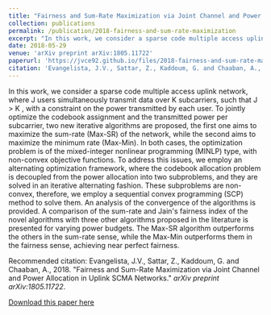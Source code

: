 ```yaml
---
title: "Fairness and Sum-Rate Maximization via Joint Channel and Power Allocation in Uplink SCMA Networks"
collection: publications
permalink: /publication/2018-fairness-and-sum-rate-maximization
excerpt: "In this work, we consider a sparse code multiple access uplink network, where J users simultaneously transmit data over K subcarriers, such that J > K , with a constraint on the power transmitted by each user. To jointly optimize the codebook assignment and the transmitted power per subcarrier, two new iterative algorithms are proposed, the first one aims to maximize the sum-rate (Max-SR) of the network, while the second aims to maximize the minimum rate (Max-Min). In both cases, the optimization problem is of the mixed-integer nonlinear programming (MINLP) type, with non-convex objective functions. To address this issues, we employ an alternating optimization framework, where the codebook allocation problem is decoupled from the power allocation into two subproblems, and they are solved in an iterative alternating fashion. These subproblems are non-convex, therefore, we employ a sequential convex programming (SCP) method to solve them. An analysis of the convergence of the algorithms is provided. A comparison of the sum-rate and Jain's fairness index of the novel algorithms with three other algorithms proposed in the literature is presented for varying power budgets. The Max-SR algorithm outperforms the others in the sum-rate sense, while the Max-Min outperforms them in the fairness sense, achieving near perfect fairness."
date: 2018-05-29
venue: 'arXiv preprint arXiv:1805.11722'
paperurl: 'https://jvce92.github.io/files/2018-fairness-and-sum-rate-maximization.pdf'
citation: 'Evangelista, J.V., Sattar, Z., Kaddoum, G. and Chaaban, A., 2018. &quot;Fairness and Sum-Rate Maximization via Joint Channel and Power Allocation in Uplink SCMA Networks.&quot; <i>arXiv preprint arXiv:1805.11722</i>.'
---
```


In this work, we consider a sparse code multiple access uplink network, where J users simultaneously transmit data over K subcarriers, such that J > K , with a constraint on the power transmitted by each user. To jointly optimize the codebook assignment and the transmitted power per subcarrier, two new iterative algorithms are proposed, the first one aims to maximize the sum-rate (Max-SR) of the network, while the second aims to maximize the minimum rate (Max-Min). In both cases, the optimization problem is of the mixed-integer nonlinear programming (MINLP) type, with non-convex objective functions. To address this issues, we employ an alternating optimization framework, where the codebook allocation problem is decoupled from the power allocation into two subproblems, and they are solved in an iterative alternating fashion. These subproblems are non-convex, therefore, we employ a sequential convex programming (SCP) method to solve them. An analysis of the convergence of the algorithms is provided. A comparison of the sum-rate and Jain's fairness index of the novel algorithms with three other algorithms proposed in the literature is presented for varying power budgets. The Max-SR algorithm outperforms the others in the sum-rate sense, while the Max-Min outperforms them in the fairness sense, achieving near perfect fairness.

Recommended citation: Evangelista, J.V., Sattar, Z., Kaddoum, G. and Chaaban, A., 2018. &quot;Fairness and Sum-Rate Maximization via Joint Channel and Power Allocation in Uplink SCMA Networks.&quot; <i>arXiv preprint arXiv:1805.11722</i>.

[Download this paper here](https://jvce92.github.io/files/2018-fairness-and-sum-rate-maximization.pdf)